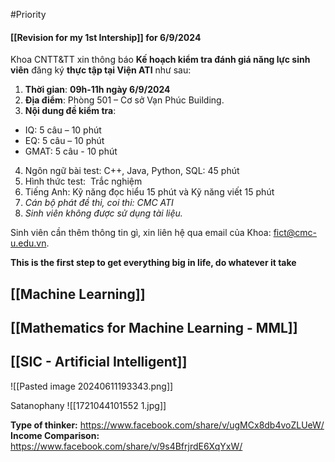  
#Priority
#### [[Revision for my 1st Intership]] for  6/9/2024
Khoa CNTT&TT xin thông báo **Kế hoạch kiểm tra đánh giá năng lực sinh viên** đăng ký **thực tập tại Viện ATI** như sau:

1. **Thời gian**: **09h-11h ngày 6/9/2024**
2. **Địa điểm**: Phòng 501 – Cơ sở Vạn Phúc Building.
3. **Nội dung đề kiểm tra**:
+ IQ: 5 câu – 10 phút
+ EQ: 5 câu – 10 phút
+ GMAT: 5 câu - 10 phút
	
4. Ngôn ngữ bài test: C++, Java, Python, SQL: 45 phút
5. Hình thức test:  Trắc nghiệm
6. Tiếng Anh: Kỹ năng đọc hiểu 15 phút và Kỹ năng viết 15 phút
7. _Cán bộ phát đề thi, coi thi: CMC ATI_
8. _Sinh viên không được sử dụng tài liệu._

Sinh viên cần thêm thông tin gì, xin liên hệ qua email của Khoa: fict@cmc-u.edu.vn.

__This is the first step to get everything big in life, do whatever it take__
## [[Machine Learning]]

## [[Mathematics for Machine Learning - MML]]

## [[SIC - Artificial Intelligent]]


![[Pasted image 20240611193343.png]]

Satanophany
![[1721044101552 1.jpg]]

**Type of thinker:** https://www.facebook.com/share/v/ugMCx8db4voZLUeW/
**Income Comparison:** https://www.facebook.com/share/v/9s4BfrjrdE6XqYxW/


